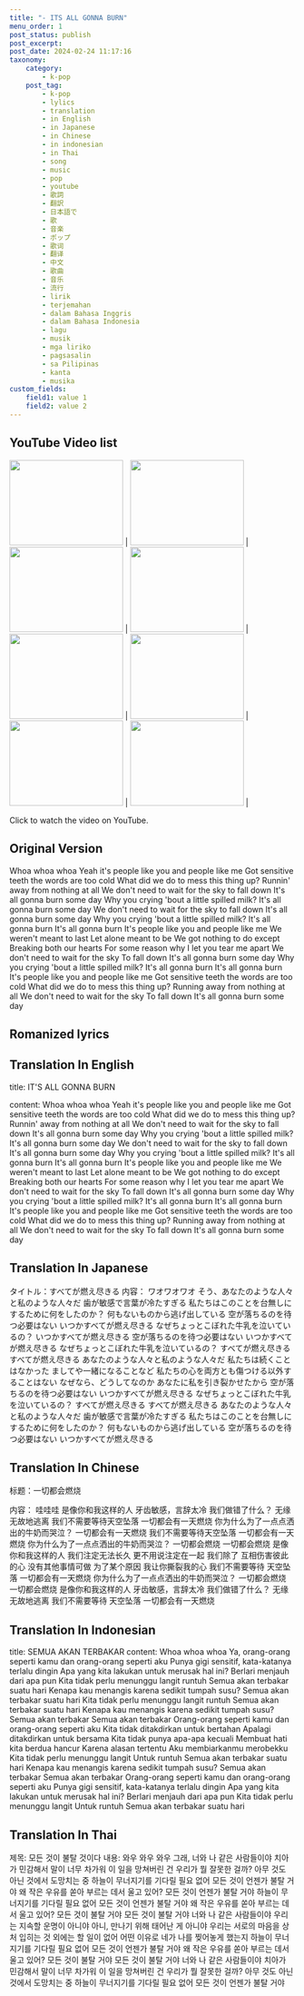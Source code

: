 ```yaml
---
title: "- ITS ALL GONNA BURN"
menu_order: 1
post_status: publish
post_excerpt: 
post_date: 2024-02-24 11:17:16
taxonomy:
    category:
        - k-pop
    post_tag:
        - k-pop
        - lylics
        - translation
        - in English
        - in Japanese
        - in Chinese
        - in indonesian
        - in Thai
        - song
        - music
        - pop
        - youtube
        - 歌詞
        - 翻訳
        - 日本語で
        - 歌
        - 音楽
        - ポップ
        - 歌词
        - 翻译
        - 中文
        - 歌曲
        - 音乐
        - 流行
        - lirik
        - terjemahan
        - dalam Bahasa Inggris
        - dalam Bahasa Indonesia
        - lagu
        - musik
        - mga liriko
        - pagsasalin
        - sa Pilipinas
        - kanta
        - musika
custom_fields:
    field1: value 1
    field2: value 2
---
```


## YouTube Video list
 [<img src='http://img.youtube.com/vi/Q9TYlebOErU/0.jpg' width='200' height='150'>](https://youtu.be/Q9TYlebOErU) | [<img src='http://img.youtube.com/vi/S9nPlZe0siI/0.jpg' width='200' height='150'>](https://youtu.be/S9nPlZe0siI) | [<img src='http://img.youtube.com/vi/GOGTXGgRO6U/0.jpg' width='200' height='150'>](https://youtu.be/GOGTXGgRO6U) | [<img src='http://img.youtube.com/vi/C6EyrUQkhbw/0.jpg' width='200' height='150'>](https://youtu.be/C6EyrUQkhbw) | [<img src='http://img.youtube.com/vi/RCQxT4EgsEU/0.jpg' width='200' height='150'>](https://youtu.be/RCQxT4EgsEU) |
 [<img src='http://img.youtube.com/vi/IGuGjZpDVZc/0.jpg' width='200' height='150'>](https://youtu.be/IGuGjZpDVZc) | [<img src='http://img.youtube.com/vi/opmIJ22y_Wk/0.jpg' width='200' height='150'>](https://youtu.be/opmIJ22y_Wk) | [<img src='http://img.youtube.com/vi/hKd8WgQZzJU/0.jpg' width='200' height='150'>](https://youtu.be/hKd8WgQZzJU) |

Click to watch the video on YouTube.
## Original Version
Whoa whoa whoa
Yeah it's people like you and people like me
Got sensitive teeth the words are too cold
What did we do to mess this thing up?
Runnin' away from nothing at all
We don't need to wait for the sky to fall down
It's all gonna burn some day
Why you crying 'bout a little spilled milk?
It's all gonna burn some day
We don't need to wait for the sky to fall down
It's all gonna burn some day
Why you crying 'bout a little spilled milk?
It's all gonna burn
It's all gonna burn
It's people like you and people like me
We weren't meant to last
Let alone meant to be
We got nothing to do except
Breaking both our hearts
For some reason why
I let you tear me apart
We don't need to wait for the sky
To fall down
It's all gonna burn some day
Why you crying 'bout a little spilled milk?
It's all gonna burn
It's all gonna burn
It's people like you and people like me
Got sensitive teeth the words are too cold
What did we do to mess this thing up?
Running away from nothing at all
We don't need to wait for the sky
To fall down
It's all gonna burn some day
## Romanized lyrics

## Translation In English
title: IT'S ALL GONNA BURN

content:
Whoa whoa whoa
Yeah it's people like you and people like me
Got sensitive teeth the words are too cold
What did we do to mess this thing up?
Runnin' away from nothing at all
We don't need to wait for the sky to fall down
It's all gonna burn some day
Why you crying 'bout a little spilled milk?
It's all gonna burn some day
We don't need to wait for the sky to fall down
It's all gonna burn some day
Why you crying 'bout a little spilled milk?
It's all gonna burn
It's all gonna burn
It's people like you and people like me
We weren't meant to last
Let alone meant to be
We got nothing to do except
Breaking both our hearts
For some reason why
I let you tear me apart
We don't need to wait for the sky
To fall down
It's all gonna burn some day
Why you crying 'bout a little spilled milk?
It's all gonna burn
It's all gonna burn
It's people like you and people like me
Got sensitive teeth the words are too cold
What did we do to mess this thing up?
Running away from nothing at all
We don't need to wait for the sky
To fall down
It's all gonna burn some day
## Translation In Japanese
タイトル：すべてが燃え尽きる
内容：
ワオワオワオ
そう、あなたのような人々と私のような人々だ
歯が敏感で言葉が冷たすぎる
私たちはこのことを台無しにするために何をしたのか？
何もないものから逃げ出している
空が落ちるのを待つ必要はない
いつかすべてが燃え尽きる
なぜちょっとこぼれた牛乳を泣いているの？
いつかすべてが燃え尽きる
空が落ちるのを待つ必要はない
いつかすべてが燃え尽きる
なぜちょっとこぼれた牛乳を泣いているの？
すべてが燃え尽きる
すべてが燃え尽きる
あなたのような人々と私のような人々だ
私たちは続くことはなかった
ましてや一緒になることなど
私たちの心を両方とも傷つける以外することはない
なぜなら、どうしてなのか
あなたに私を引き裂かせたから
空が落ちるのを待つ必要はない
いつかすべてが燃え尽きる
なぜちょっとこぼれた牛乳を泣いているの？
すべてが燃え尽きる
すべてが燃え尽きる
あなたのような人々と私のような人々だ
歯が敏感で言葉が冷たすぎる
私たちはこのことを台無しにするために何をしたのか？
何もないものから逃げ出している
空が落ちるのを待つ必要はない
いつかすべてが燃え尽きる
## Translation In Chinese
标题：一切都会燃烧

内容：
哇哇哇
是像你和我这样的人
牙齿敏感，言辞太冷
我们做错了什么？
无缘无故地逃离
我们不需要等待天空坠落
一切都会有一天燃烧
你为什么为了一点点洒出的牛奶而哭泣？
一切都会有一天燃烧
我们不需要等待天空坠落
一切都会有一天燃烧
你为什么为了一点点洒出的牛奶而哭泣？
一切都会燃烧
一切都会燃烧
是像你和我这样的人
我们注定无法长久
更不用说注定在一起
我们除了
互相伤害彼此的心
没有其他事情可做
为了某个原因
我让你撕裂我的心
我们不需要等待
天空坠落
一切都会有一天燃烧
你为什么为了一点点洒出的牛奶而哭泣？
一切都会燃烧
一切都会燃烧
是像你和我这样的人
牙齿敏感，言辞太冷
我们做错了什么？
无缘无故地逃离
我们不需要等待
天空坠落
一切都会有一天燃烧
## Translation In Indonesian
title: SEMUA AKAN TERBAKAR
content:
Whoa whoa whoa
Ya, orang-orang seperti kamu dan orang-orang seperti aku
Punya gigi sensitif, kata-katanya terlalu dingin
Apa yang kita lakukan untuk merusak hal ini?
Berlari menjauh dari apa pun
Kita tidak perlu menunggu langit runtuh
Semua akan terbakar suatu hari
Kenapa kau menangis karena sedikit tumpah susu?
Semua akan terbakar suatu hari
Kita tidak perlu menunggu langit runtuh
Semua akan terbakar suatu hari
Kenapa kau menangis karena sedikit tumpah susu?
Semua akan terbakar
Semua akan terbakar
Orang-orang seperti kamu dan orang-orang seperti aku
Kita tidak ditakdirkan untuk bertahan
Apalagi ditakdirkan untuk bersama
Kita tidak punya apa-apa kecuali
Membuat hati kita berdua hancur
Karena alasan tertentu
Aku membiarkanmu merobekku
Kita tidak perlu menunggu langit
Untuk runtuh
Semua akan terbakar suatu hari
Kenapa kau menangis karena sedikit tumpah susu?
Semua akan terbakar
Semua akan terbakar
Orang-orang seperti kamu dan orang-orang seperti aku
Punya gigi sensitif, kata-katanya terlalu dingin
Apa yang kita lakukan untuk merusak hal ini?
Berlari menjauh dari apa pun
Kita tidak perlu menunggu langit
Untuk runtuh
Semua akan terbakar suatu hari
## Translation In Thai
제목: 모든 것이 불탈 것이다
내용:
와우 와우 와우
그래, 너와 나 같은 사람들이야
치아가 민감해서 말이 너무 차가워
이 일을 망쳐버린 건 우리가 뭘 잘못한 걸까?
아무 것도 아닌 것에서 도망치는 중
하늘이 무너지기를 기다릴 필요 없어
모든 것이 언젠가 불탈 거야
왜 작은 우유를 쏟아 부르는 데서 울고 있어?
모든 것이 언젠가 불탈 거야
하늘이 무너지기를 기다릴 필요 없어
모든 것이 언젠가 불탈 거야
왜 작은 우유를 쏟아 부르는 데서 울고 있어?
모든 것이 불탈 거야
모든 것이 불탈 거야
너와 나 같은 사람들이야
우리는 지속할 운명이 아니야
아니, 만나기 위해 태어난 게 아니야
우리는 서로의 마음을 상처 입히는 것 외에는
할 일이 없어
어떤 이유로
네가 나를 찢어놓게 했는지
하늘이 무너지기를 기다릴 필요 없어
모든 것이 언젠가 불탈 거야
왜 작은 우유를 쏟아 부르는 데서 울고 있어?
모든 것이 불탈 거야
모든 것이 불탈 거야
너와 나 같은 사람들이야
치아가 민감해서 말이 너무 차가워
이 일을 망쳐버린 건 우리가 뭘 잘못한 걸까?
아무 것도 아닌 것에서 도망치는 중
하늘이 무너지기를 기다릴 필요 없어
모든 것이 언젠가 불탈 거야
